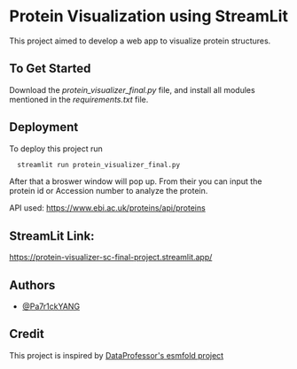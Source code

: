 
# Protein Visualization using StreamLit

This project aimed to develop a web app to visualize protein structures. 

## To Get Started
Download the *protein_visualizer_final.py* file, and install all modules mentioned in the *requirements.txt* file. 
## Deployment

To deploy this project run

```bash
  streamlit run protein_visualizer_final.py
```
After that a broswer window will pop up. From their you can input the protein id or Accession number to analyze the protein. 

API used: https://www.ebi.ac.uk/proteins/api/proteins

## StreamLit Link: 
https://protein-visualizer-sc-final-project.streamlit.app/
## Authors

- [@Pa7r1ckYANG](https://github.com/Pa7r1ckYANG)

## Credit
This project is inspired by [DataProfessor's esmfold project](https://github.com/dataprofessor/esmfold)
